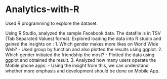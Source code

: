 # Analytics-with-R
Used R programming to explore the dataset.

Using R Studio, analyzed the sample Facebook data. The datafile is in TSV (Tab Separated Values) format. Explored loading the data into R studio and gained the insights on :
    1. Which gender makes more likes on World Wide Web?
        - Used group by function and also plotted the results using ggplot.
    2. Which gender initiated the friendship the most?
        - Plotted the data using ggplot and obtained the result.
    3. Analyzed how many users operate the Mobile phone apps.
        - Using the insight from this, we can understand whether more emphasis and development should be done on Mobile App.
